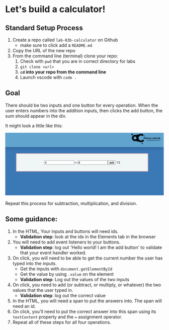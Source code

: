 Let's build a calculator!
===


## Standard Setup Process

1. Create a repo called `lab-03b-calculator` on Github
    - make sure to click add a `README.md`
1. Copy the URL of the new repo
1. From the command line (terminal) clone your repo:
    1. Check with `pwd` that you are in correct directory for labs
    1. `git clone <url>`
    1. **`cd` into your repo from the command line**
    1. Launch vscode with `code .`

## Goal

There should be two inputs and one button for every operation. When the user enters numbers into the addition inputs, then clicks the add button, the sum should appear in the div.

It might look a little like this:

![](./calculator.png)

Repeat this process for subtraction, multiplication, and division.

## Some guidance:

1) In the HTML, Your inputs and buttons will need ids.
    - **Validation step**: look at the ids in the Elements tab in the browser
1) You will need to add event listeners to your buttons.
    - **Validation step**: log out 'Hello world! I am the add button' to validate that your event handler worked.
1) On click, you will need to be able to get the current number the user has typed into the inputs.
    - Get the inputs with `document.getElementById`
    - Get the value by using `.value` on the element
    - **Validation step**: Log out the values of the two inputs
1) On click, you need to add (or subtract, or multiply, or whatever) the two values that the user typed in.
    - **Validation step**: log out the correct value
1) In the HTML, you will need a span to put the answers into. The span will need an id.
1) On click, you'll need to put the correct answer into this span using its `textContent` property and the `=` assignment operator.
1) Repeat all of these steps for all four operations.